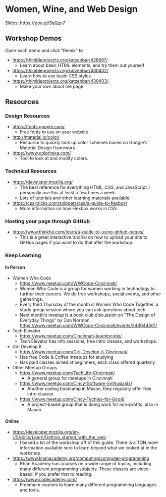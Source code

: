 # Women, Wine, and Web Design

Slides: https://goo.gl/3qQzn7

## Workshop Demos

Open each demo and click "Remix" to

- https://thimbleprojects.org/katzenbar/428897/
  - Learn about basic HTML elements, and try them out yourself
- https://thimbleprojects.org/katzenbar/430402/
  - Learn how to use basic CSS styles
- https://thimbleprojects.org/katzenbar/430403/
  - Make your own about me page

## Resources

### Design Resources

- https://fonts.google.com/
  - Free fonts to use on your website.
- http://material.io/color/
  - Resource to quickly look up color schemes based on Google's Material Design framework.
- https://www.colorhexa.com/
  - Tool to look at and modify colors.

### Technical Resources

- https://developer.mozilla.org/
  - The best reference for everything HTML, CSS, and JavaScript. I personally use this at least a few times a week.
  - Lots of tutorials and other learning materials available.
- https://css-tricks.com/snippets/css/a-guide-to-flexbox/
  - More information on how Flexbox works in CSS.
  
### Hosting your page through GitHub

- https://www.thinkful.com/learn/a-guide-to-using-github-pages/
  - This is a great interactive tutorial on how to upload your site to GitHub pages if you want to do that after the workshop.

### Keep Learning

#### In Person

- Women Who Code
  - https://www.meetup.com/WWCode-Cincinnati/
  - Women Who Code is a group for women working in technology to further their careers. We do free workshops, social events, and other gatherings.
  - Every third Thursday of the month is Women Who Code Together, a study group session where you can ask questions about tech.
  - Next month's meetup is a book club discussion on "The Design of Everyday Things" by Don Norman. https://www.meetup.com/WWCode-Cincinnati/events/248044501/
- Tech Elevator
  - https://www.meetup.com/Cincinnati-learntocode/
  - Tech Elevator has info sessions, free intro classes, and workshops.
- Girl Develop It
  - https://www.meetup.com/Girl-Develop-It-Cincinnati/
  - Has free Code & Coffee meetups for studying
  - Has paid classes aimed at beginners, each class offered quarterly
- Other Meetup Groups
  - https://www.meetup.com/TechLife-Cincinnati/
    - A general group for meetups in Cincinnati
  - https://www.meetup.com/Cincy-Software-Enthusiasts/
    - Another coding bootcamp in Mason, they regularly offer free intro classes
  - https://www.meetup.com/Cincy-Techies-for-Good/
    - A project-based group that is doing work for non-profits, also in Mason

#### Online

- https://developer.mozilla.org/en-US/docs/Learn/Getting_started_with_the_web
  - I based a lot of the workshop off of this guide. There is a TON more information available here to learn beyond what we looked at in the workshop.
- https://www.khanacademy.org/computing/computer-programming
  - Khan Academy has courses on a wide range of topics, including many different programming subjects. These classes are video-based, if you prefer that to reading.
- https://www.codecademy.com/
  - Freemium courses to learn many different programming languages and tools.
